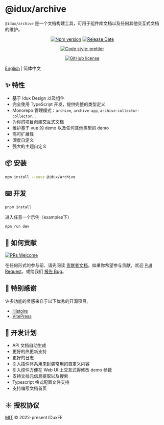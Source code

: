 # @idux/archive

`@idux/archive` 是一个文档构建工具，可用于组件库文档以及任何其他交互式文档的维护。

<div align="center">

<!-- [![Build Status](https://dev.azure.com/iduxfeteam/IduxFE/_apis/build/status/IduxFE.idux?branchName=main)](https://dev.azure.com/iduxfeteam/IduxFE/_build/latest?definitionId=2&branchName=main)
[![Codecov](https://codecov.io/gh/IDuxFE/idux/branch/main/graph/badge.svg?token=PGAUXP06V3)](https://codecov.io/gh/IDuxFE/idux) -->
[![Npm version](https://img.shields.io/npm/v/@idux/components)](https://www.npmjs.com/package/@idux/archive)
[![Release Date](https://img.shields.io/github/release-date/IDuxFE/idux)](https://github.com/IDuxFE/archive/releases)

<!-- [![CodeFactor](https://www.codefactor.io/repository/github/iduxfe/idux/badge)](https://www.codefactor.io/repository/github/iduxfe/idux) -->
[![Code style: prettier](https://img.shields.io/badge/code_style-prettier-ff69b4)](https://github.com/prettier/prettier)
<!-- [![GitHub contributors](https://img.shields.io/github/contributors/IDuxFE/idux)](https://github.com/IDuxFE/idux/contributors) -->
[![GitHub license](https://img.shields.io/github/license/IDuxFE/idux)](https://github.com/IDuxFE/archive/blob/main/LICENSE)

</div>

[English](README.md) | 简体中文

## ✨ 特性

- 基于 Idux Design 以及组件
- 完全使用 TypeScript 开发，提供完整的类型定义
- Monorepo 管理模式：`archive`, `archive-app`, `archive-collector-collector`...
- 为你的项目创建交互式文档
- 维护基于 vue 的 demo 以及任何其他类型的 demo
- 高可扩展性
- 深度自定义
- 强大的主题自定义

## 📦 安装

```bash
npm install --save @idux/archive
```

## ⌨️ 开发

```bash
pnpm install
```

进入任意一个示例（examples下）

```bash
npm run dev
```

## 🤝 如何贡献

[![PRs Welcome](https://img.shields.io/badge/PRs-welcome-brightgreen.svg)](https://github.com/IDuxFE/archive/pulls)

在任何形式的参与前，请先阅读 [贡献者文档](https://github.com/IDuxFE/idux/blob/main/Contributing.en.md)。如果你希望参与贡献，欢迎 [Pull Request](https://github.com/IDuxFE/archive/pulls)，或给我们 [报告 Bug](https://github.com/IDuxFE/archive/issues)。


## 💖 特别感谢

许多功能的灵感来自于以下优秀的开源项目。  

- [Histoire](https://github.com/histoire-dev/histoire)
- [VitePress](https://github.com/vuejs/vitepress)

## 🚩 开发计划

- API 文档自动生成
- 更好的热更新支持
- 更好的日志
- 引入插件体系用来封装常用的自定义内容
- 引入控件方便在 Web UI 上交互式得修改 demo 参数
- 支持文档元信息提取以及搜索
- Typescript 格式配置文件支持
- 支持编写文档首页

## ☀️ 授权协议

[MIT](https://github.com/IDuxFE/archive/blob/main/LICENSE) © 2022-present IDuxFE
